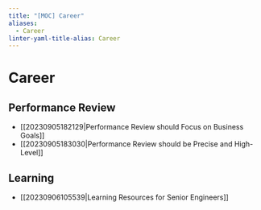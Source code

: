 ```yaml
---
title: "[MOC] Career"
aliases:
  - Career
linter-yaml-title-alias: Career
---
```


# Career

## Performance Review

- [[20230905182129|Performance Review should Focus on Business Goals]]
- [[20230905183030|Performance Review should be Precise and High-Level]]

## Learning

- [[20230906105539|Learning Resources for Senior Engineers]]

